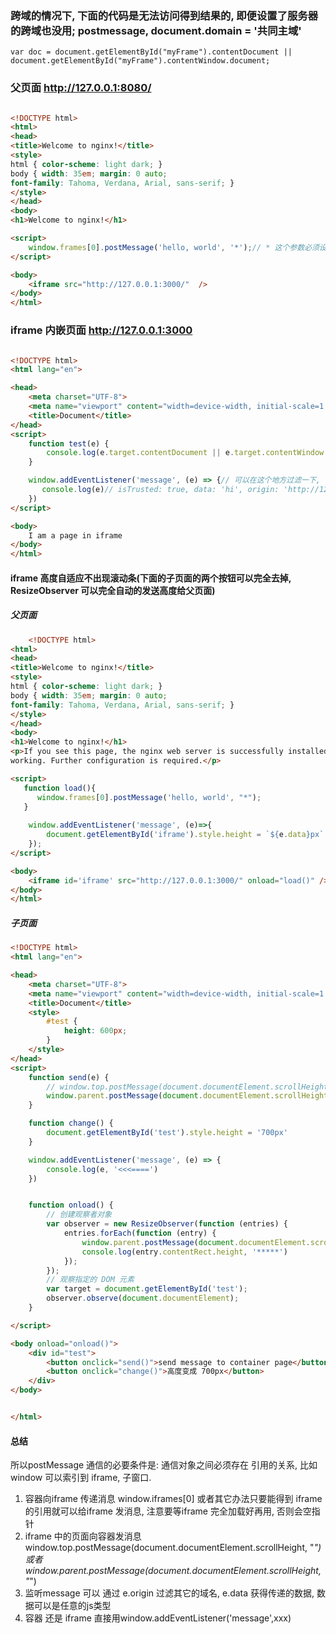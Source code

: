 
### 跨域的情况下, 下面的代码是无法访问得到结果的, 即便设置了服务器的跨域也没用; postmessage, document.domain = '共同主域' 
```
var doc = document.getElementById("myFrame").contentDocument || document.getElementById("myFrame").contentWindow.document;
```


### 父页面 http://127.0.0.1:8080/
```html

<!DOCTYPE html>
<html>
<head>
<title>Welcome to nginx!</title>
<style>
html { color-scheme: light dark; }
body { width: 35em; margin: 0 auto;
font-family: Tahoma, Verdana, Arial, sans-serif; }
</style>
</head>
<body>
<h1>Welcome to nginx!</h1>

<script>
    window.frames[0].postMessage('hello, world', '*');// * 这个参数必须设置不然发不出去; 设置有两个值: *  和  ```http://127.0.0.1:3000``` 必须把协议IP端口都写清楚 可以保证发送成功
</script>

<body>
    <iframe src="http://127.0.0.1:3000/"  />
</body>
</html>
```

### iframe 内嵌页面 http://127.0.0.1:3000
```html

<!DOCTYPE html>
<html lang="en">

<head>
    <meta charset="UTF-8">
    <meta name="viewport" content="width=device-width, initial-scale=1.0">
    <title>Document</title>
</head>
<script>
    function test(e) {
        console.log(e.target.contentDocument || e.target.contentWindow.document)
    }

    window.addEventListener('message', (e) => {// 可以在这个地方过滤一下, 不是所有的容器页面都可以发信息过来
       console.log(e)// isTrusted: true, data: 'hi', origin: 'http://127.0.0.1:8080', lastEventId: '', source: Window, // 这个打印也只有在容器页面可以打印, 如果单独打开容器里面的页面是不会打印的
    })
</script>

<body>
    I am a page in iframe
</body>
</html>
```

#### iframe 高度自适应不出现滚动条(下面的子页面的两个按钮可以完全去掉, ResizeObserver 可以完全自动的发送高度给父页面)
##### 父页面
```html
    <!DOCTYPE html>
<html>
<head>
<title>Welcome to nginx!</title>
<style>
html { color-scheme: light dark; }
body { width: 35em; margin: 0 auto;
font-family: Tahoma, Verdana, Arial, sans-serif; }
</style>
</head>
<body>
<h1>Welcome to nginx!</h1>
<p>If you see this page, the nginx web server is successfully installed and
working. Further configuration is required.</p>

<script>
   function load(){
      window.frames[0].postMessage('hello, world', "*");
   }
   
	window.addEventListener('message', (e)=>{
		document.getElementById('iframe').style.height = `${e.data}px`
	});
</script>

<body>
    <iframe id='iframe' src="http://127.0.0.1:3000/" onload="load()" />
</body>
</html>
```


##### 子页面
```html
<!DOCTYPE html>
<html lang="en">

<head>
    <meta charset="UTF-8">
    <meta name="viewport" content="width=device-width, initial-scale=1.0">
    <title>Document</title>
    <style>
        #test {
            height: 600px;
        }
    </style>
</head>
<script>
    function send(e) {
        // window.top.postMessage(document.documentElement.scrollHeight, "*")
        window.parent.postMessage(document.documentElement.scrollHeight, "*")
    }

    function change() {
        document.getElementById('test').style.height = '700px'
    }

    window.addEventListener('message', (e) => {
        console.log(e, '<<<====')
    })


    function onload() {
        // 创建观察者对象
        var observer = new ResizeObserver(function (entries) {
            entries.forEach(function (entry) {
                window.parent.postMessage(document.documentElement.scrollHeight, "*")
                console.log(entry.contentRect.height, '*****')
            });
        });
        // 观察指定的 DOM 元素
        var target = document.getElementById('test');
        observer.observe(document.documentElement);
    }

</script>

<body onload="onload()">
    <div id="test">
        <button onclick="send()">send message to container page</button>
        <button onclick="change()">高度变成 700px</button>
    </div>
</body>


</html>
```

####  总结
所以postMessage 通信的必要条件是: 通信对象之间必须存在 引用的关系, 比如 window 可以索引到 iframe, 子窗口. 
1. 容器向iframe 传递消息 window.iframes[0] 或者其它办法只要能得到 iframe 的引用就可以给iframe 发消息, 注意要等iframe 完全加载好再用, 否则会空指针
2. iframe 中的页面向容器发消息  window.top.postMessage(document.documentElement.scrollHeight, "*")    或者  window.parent.postMessage(document.documentElement.scrollHeight, "*") 
3. 监听message 可以 通过 e.origin 过滤其它的域名, e.data 获得传递的数据, 数据可以是任意的js类型
4. 容器 还是 iframe 直接用window.addEventListener('message',xxx)


